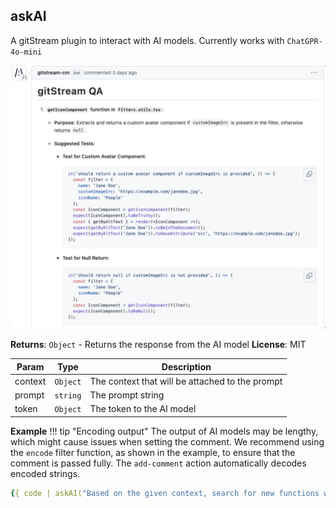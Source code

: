 <a name="module_generateDescription"></a>

## askAI
A gitStream plugin to interact with AI models. Currently works with `ChatGPR-4o-mini`

![Example PR description](screenshots/askAI-qa.png)

**Returns**: <code>Object</code> - Returns the response from the AI model
**License**: MIT

| Param   | Type     | Description                                     |
| ------- | -------- | ----------------------------------------------- |
| context | `Object` | The context that will be attached to the prompt |
| prompt  | `string` | The prompt string                               |
| token   | `Object` | The token to the AI model                       |


**Example**
!!! tip "Encoding output"
    The output of AI models may be lengthy, which might cause issues when setting the comment. We recommend using the `encode` filter function, as shown in the example, to ensure that the comment is passed fully.
    The `add-comment` action automatically decodes encoded strings.
    
```yaml
{{ code | askAI("Based on the given context, search for new functions without tests and suggest the tests to add. If all functions are covered completely, return 'no tests to suggest.'", env.OPEN_AI_TOKEN) | encode }}
```
